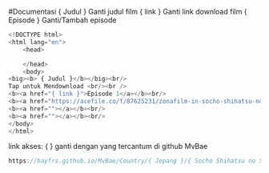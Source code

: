 #Documentasi
{ Judul } Ganti judul film
{ link } Ganti link download film
{ Episode } Ganti/Tambah episode
```ts
<!DOCTYPE html>
<html lang="en">
	<head>

	</head>
	<body>
<big><b> { Judul }</b></big><br/>
Tap untuk Mendownload <br/><br />
<b><a href="{ link }">Episode 1</a></b><br/>
<b><a href="https://acefile.co/f/87625231/zonafilm-in-socho-shihatsu-no-sappukei-2022-e01-1080p-baladfilm-in-mp4">{ Episode }</a></b><br/>
<b><a href=""></a></b><br/>
<b><a href=""></a></b><br/>
</body>
</html>

```


link akses: 
{ } ganti dengan yang tercantum di github MvBae 
```ts
https://bayfrs.github.io/MvBae/Country/{ Jepang }/{ Socho Shihatsu no Sappukei }.html

```
